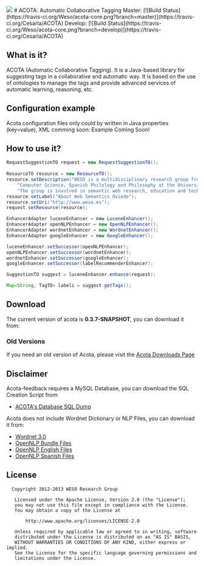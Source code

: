 <img src="http://weso.es/img/logo_acota_850.png">
# ACOTA:  Automatic Collaborative Tagging 
Master: [![Build Status](https://travis-ci.org/Weso/acota-core.png?branch=master)](https://travis-ci.org/Cesarla/ACOTA)
Develop: [![Build Status](https://travis-ci.org/Weso/acota-core.png?branch=develop)](https://travis-ci.org/Cesarla/ACOTA)


## What is it? ##
ACOTA (Automatic Collaborative Tagging). It is a Java-based library for suggesting 
tags in a collaborative and automatic way. It is based on the use of ontologies to 
manage the tags and provide advanced services of automatic learning, reasoning, etc. 


## Configuration example ##
Acota configuration files only could by written in Java properties (key=value), XML 
comming soon:
Example Coming Soon!

## How to use it? ##

```java
RequestSuggestionTO request = new RequestSuggestionTO();
	
ResourceTO resource = new ResourceTO();
resource.setDescription("WESO is a multidisciplinary research group from the Department of" +
	"Computer Science, Spanish Philology and Philosophy at the University of Oviedo, " +
	"The group is involved in semantic web research, education and technology transfer.");
resource.setLabel("About Web Semantics Oviedo");
resource.setUri("http://www.weso.es");
request.setResource(resource);

EnhancerAdapter luceneEnhancer = new LuceneEnhancer();
EnhancerAdapter openNLPEnhancer = new OpenNLPEnhancer();
EnhancerAdapter wordnetEnhancer = new WordnetEnhancer();
EnhancerAdapter googleEnhancer = new GoogleEnhancer();

luceneEnhancer.setSuccessor(openNLPEnhancer);
openNLPEnhancer.setSuccessor(wordnetEnhancer);
wordnetEnhancer.setSuccessor(googleEnhancer);
googleEnhancer.setSuccessor(labelRecommenderEnhancer);

SuggestionTO suggest = luceneEnhancer.enhance(request);

Map<String, TagTO> labels = suggest.getTags();
```

## Download ##
The current version of acota is **0.3.7-SNAPSHOT**, you can download it from:

### Old Versions
If you need an old version of Acota, please visit the [Acota Downloads Page](https://github.com/Cesarla/ACOTA/wiki/Download---ACOTA)

## Disclaimer
Acota-feedback requires a MySQL Database, you can download the SQL Creation Script from:
 * [ACOTA's Database SQL Dump](http://156.35.82.101:7000/downloads/acota/utils/acota.sql "ACOTA's Database SQL Dump")

Acota does not include Wordnet Dictionary or NLP Files, you can download it from:
 * [Wordnet 3.0](http://wordnetcode.princeton.edu/3.0/WNdb-3.0.tar.gz "Download Wordnet 3.0 Dict Files")
 * [OpenNLP Bundle Files](http://156.35.82.101:7000/downloads/acota/utils/open_nlp.zip "OpenNLP Bundle Files")
 * [OpenNLP English Files](http://156.35.82.101:7000/downloads/acota/utils/open_nlp/es.zip "OpenNLP English Files")
 * [OpenNLP Spanish Files](http://156.35.82.101:7000/downloads/acota/utils/open_nlp/en.zip "OpenNLP Spanish Files")

## License

```
  Copyright 2012-2013 WESO Research Group

   Licensed under the Apache License, Version 2.0 (the "License");
   you may not use this file except in compliance with the License.
   You may obtain a copy of the License at

       http://www.apache.org/licenses/LICENSE-2.0

   Unless required by applicable law or agreed to in writing, software
   distributed under the License is distributed on an "AS IS" BASIS,
   WITHOUT WARRANTIES OR CONDITIONS OF ANY KIND, either express or implied.
   See the License for the specific language governing permissions and
   limitations under the License.
```
